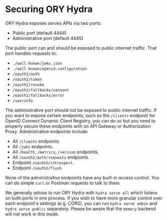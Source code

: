 # Securing ORY Hydra

ORY Hydra exposes serves APIs via two ports:

- Public port (default 4444)
- Administrative port (default 4445)

The public port can and should be exposed to public internet traffic. That port handles requests to:

- `./well-known/jwks.json`
- `./well-known/openid-configuration`
- `/oauth2/auth`
- `/oauth2/token`
- `/oauth2/revoke`
- `/oauth2/fallbacks/consent`
- `/oauth2/fallbacks/error`
- `/userinfo`

The administrative port should not be exposed to public internet traffic. If you want to expose certain endpoints, such as the `/clients` endpoint for
OpenID Connect Dynamic Client Registry, you can do so but you need to properly secure these endpoints with an API Gateway or Authorization Proxy.
Administrative endpoints include:

- All `/clients` endpoints.
- All `/jwks` endpoints.
- All `/health`, `/metrics`, `/version` endpoints.
- All `/oauth2/auth/requests` endpoints.
- Endpoint `/oauth2/introspect`.
- Endpoint `/oauth2/flush`.

None of the administrative endpoints have any built-in access control. You can do simple `curl` or Postman requests to talk to them.

We generally advise to run ORY Hydra with `hydra serve all` which listens on both ports in one process. If you wish to have more granular control over
each endpoint's settings (e.g. CORS), you can run `hydra serve admin` and `hydra serve public` separately. Please be aware that the `memory` backend
will not work in this mode.
